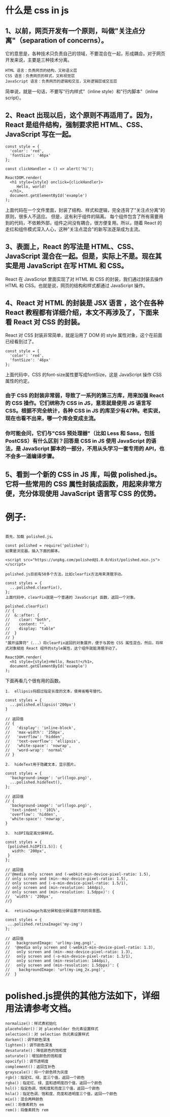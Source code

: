 # 什么是 css in js
## 1、以前，网页开发有一个原则，叫做"关注点分离"（separation of concerns）。

它的意思是，各种技术只负责自己的领域，不要混合在一起，形成耦合。对于网页开发来说，主要是三种技术分离。
```
HTML 语言：负责网页的结构，又称语义层
CSS 语言：负责网页的样式，又称视觉层
JavaScript 语言：负责网页的逻辑和交互，又称逻辑层或交互层
```
简单说，就是一句话，不要写"行内样式"（inline style）和"行内脚本"（inline script）。
## 2、React 出现以后，这个原则不再适用了。因为，React 是组件结构，强制要求把 HTML、CSS、JavaScript 写在一起。

```
const style = {
  'color': 'red',
  'fontSize': '46px'
};

const clickHandler = () => alert('hi'); 

ReactDOM.render(
  <h1 style={style} onclick={clickHandler}>
     Hello, world!
  </h1>,
  document.getElementById('example')
);
```
上面代码在一个文件里面，封装了结构、样式和逻辑，完全违背了"关注点分离"的原则，很多人不适应。
但是，这有利于组件的隔离。
每个组件包含了所有需要用到的代码，不依赖外部，组件之间没有耦合，很方便复用。所以，随着 React 的走红和组件模式深入人心，这种"关注点混合"的新写法逐渐成为主流。

## 3、表面上，React 的写法是 HTML、CSS、JavaScript 混合在一起。但是，实际上不是。现在其实是用 JavaScript 在写 HTML 和 CSS。
React 在 JavaScript 里面实现了对 HTML 和 CSS 的封装，我们通过封装去操作 HTML 和 CSS。也就是说，网页的结构和样式都通过 JavaScript 操作。
## 4、React 对 HTML 的封装是 JSX 语言 ，这个在各种 React 教程都有详细介绍，本文不再涉及了，下面来看 React 对 CSS 的封装。
React 对 CSS 封装非常简单，就是沿用了 DOM 的 style 属性对象，这个在前面已经看到过了。
```
const style = {
  'color': 'red',
  'fontSize': '46px'
};
```
上面代码中，CSS 的font-size属性要写成fontSize，这是 JavaScript 操作 CSS 属性的约定。

### 由于 CSS 的封装非常弱，导致了一系列的第三方库，用来加强 React 的 CSS 操作。它们统称为 CSS in JS，意思就是使用 JS 语言写 CSS。根据不完全统计，各种 CSS in JS 的库至少有47种。老实说，现在也看不出来，哪一个库会变成主流。

### 你可能会问，它们与"CSS 预处理器"（比如 Less 和 Sass，包括 PostCSS）有什么区别？回答是 CSS in JS 使用 JavaScript 的语法，是 JavaScript 脚本的一部分，不用从头学习一套专用的 API，也不会多一道编译步骤。
## 5、看到一个新的 CSS in JS 库，叫做 polished.js。它将一些常用的 CSS 属性封装成函数，用起来非常方便，充分体现使用 JavaScript 语言写 CSS 的优势。

#  例子:
```

首先，加载 polished.js。

const polished = require('polished');
如果是浏览器，插入下面的脚本。

<script src="https://unpkg.com/polished@1.0.0/dist/polished.min.js">
</script>

polished.js目前有50多个方法，比如clearfix方法用来清理浮动。

const styles = {
  ...polished.clearFix(),
};
上面代码中，clearFix就是一个普通的 JavaScript 函数，返回一个对象。

polished.clearFix()
// {
//  &::after: {
//    clear: "both",
//    content: "",
//    display: "table"
//  }
// }
"展开运算符"（...）将clearFix返回的对象展开，便于与其他 CSS 属性混合。然后，将样式对象赋给 React 组件的style属性，这个组件就能清理浮动了。

ReactDOM.render(
  <h1 style={style}>Hello, React!</h1>,
  document.getElementById('example')
);
```

下面再看几个很有用的函数。
```
1.  ellipsis将超过指定长度的文本，使用省略号替代。

const styles = {
  ...polished.ellipsis('200px')
}

// 返回值
// {
//   'display': 'inline-block',
//   'max-width': '250px',
//   'overflow': 'hidden',
//   'text-overflow': 'ellipsis',
//   'white-space': 'nowrap',
//   'word-wrap': 'normal'
// }

2.  hideText用于隐藏文本，显示图片。

const styles = {
  'background-image': 'url(logo.png)',
  ...polished.hideText(),
};

// 返回值
// {
  'background-image': 'url(logo.png)',
  'text-indent': '101%',
  'overflow': 'hidden',
  'white-space': 'nowrap',
}

3.  hiDPI指定高分屏样式。

const styles = {
 [polished.hiDPI(1.5)]: {
   width: '200px',
 }
};

// 返回值
//'@media only screen and (-webkit-min-device-pixel-ratio: 1.5),
// only screen and (min--moz-device-pixel-ratio: 1.5),
// only screen and (-o-min-device-pixel-ratio: 1.5/1),
// only screen and (min-resolution: 144dpi),
// only screen and (min-resolution: 1.5dppx)': {
//  'width': '200px',
//}

4.  retinaImage为高分屏和低分屏设置不同的背景图。

const styles = {
 ...polished.retinaImage('my-img')
};

// 返回值
//   backgroundImage: 'url(my-img.png)',
//  '@media only screen and (-webkit-min-device-pixel-ratio: 1.3),
//   only screen and (min--moz-device-pixel-ratio: 1.3),
//   only screen and (-o-min-device-pixel-ratio: 1.3/1),
//   only screen and (min-resolution: 144dpi),
//   only screen and (min-resolution: 1.5dppx)': {
//    backgroundImage: 'url(my-img_2x.png)',
//  }
```
# polished.js提供的其他方法如下，详细用法请参考文档。
```
normalize()：样式表初始化
placeholder()：对 placeholder 伪元素设置样式
selection()：对 selection 伪元素设置样式
darken()：调节颜色深浅
lighten()：调节颜色深浅
desaturate()：降低颜色的饱和度
saturate()：增加颜色的饱和度
opacify()：调节透明度
complement()：返回互补色
grayscale()：将一个颜色转为灰度
rgb()：指定红、绿、蓝三个值，返回一个颜色
rgba()：指定红、绿、蓝和透明度四个值，返回一个颜色
hsl()：指定色调、饱和度和亮度三个值，返回一个颜色
hsla()：指定色调、饱和度、亮度和透明度三个值，返回一个颜色
mix()：混合两种颜色
em()：将像素转为 em
rem()：将像素转为 rem
```
